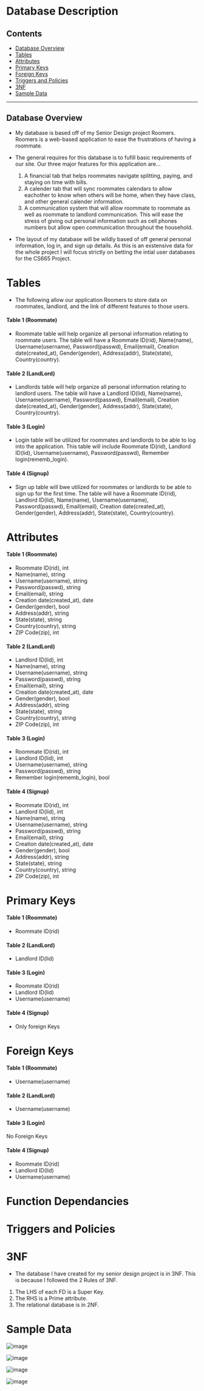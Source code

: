 # Database Description

<a name="contents"></a>
## Contents

* [Database Overview](#database-overview)
* [Tables](#tables)
* [Attributes](#attributes)
* [Primary Keys](#primary-keys)
* [Foreign Keys](#foreign-keys)
* [Triggers and Policies](#trigger)
* [3NF](#3nf)
* [Sample Data](#sample-data)

***

<a name="database-overview"></a>
## Database Overview

* My database is based off of my Senior Design project Roomers. Roomers is a web-based application to ease the frustrations of having a roommate.
* The general requires for this database is to fufill basic requirements of our site. Our three major features for this application are...

  1. A financial tab that helps roommates navigate splitting, paying, and staying on time with bills.
  2. A calender tab that will sync roommates calendars to allow eachother to know when others will be home, when they have class, and other general calender information.
  3. A communication system that will allow roommate to roommate as well as roommate to landlord communication. This will ease the stress of giving out personal information such as cell phones numbers but allow open communication throughout the household.

* The layout of my database will be wildly based of off general personal information, log in, and sign up details. As this is an exstensive data for the whole project I will focus strictly on betting the intial user databases for the CS665 Project.

<a name="tables"></a>
# Tables

* The following allow our application Roomers to store data on roommates, landlord, and the link of different features to those users.

#### Table 1 (Roommate)
* Roommate table will help organize all personal information relating to roommate users. The table will have a Roommate ID(rid), Name(name), Username(username), Password(passwd), Email(email), Creation date(created_at), Gender(gender), Address(addr), State(state), Country(country).

#### Table 2 (LandLord)
* Landlords table will help organize all personal information relating to landlord users. The table will have a Landlord ID(lid), Name(name), Username(username), Password(passwd), Email(email), Creation date(created_at), Gender(gender), Address(addr), State(state), Country(country).

#### Table 3 (Login)
* Login table will be utilized for roommates and landlords to be able to log into the application. This table will include Roommate ID(rid), Landlord ID(lid), Username(username), Password(passwd), Remember login(rememb_login).

#### Table 4 (Signup)
* Sign up table will bwe utilized for roommates or landlords to be able to sign up for the first time. The table will have a Roommate ID(rid), Landlord ID(lid), Name(name), Username(username), Password(passwd), Email(email), Creation date(created_at), Gender(gender), Address(addr), State(state), Country(country).

<a name="attributes"></a>
# Attributes

#### Table 1 (Roommate)
* Roommate ID(rid), int
* Name(name), string
* Username(username), string
* Password(passwd), string
* Email(email), string
* Creation date(created_at), date
* Gender(gender), bool
* Address(addr), string
* State(state), string
* Country(country), string
* ZIP Code(zip), int

#### Table 2 (LandLord)
* Landlord ID(lid), int
* Name(name), string
* Username(username), string
* Password(passwd), string
* Email(email), string
* Creation date(created_at), date
* Gender(gender), bool
* Address(addr), string
* State(state), string
* Country(country), string
* ZIP Code(zip), int

#### Table 3 (Login)
* Roommate ID(rid), int
* Landlord ID(lid), int
* Username(username), string
* Password(passwd), string
* Remember login(rememb_login), bool

#### Table 4 (Signup)
* Roommate ID(rid), int
* Landlord ID(lid), int
* Name(name), string
* Username(username), string
* Password(passwd), string
* Email(email), string
* Creation date(created_at), date
* Gender(gender), bool
* Address(addr), string
* State(state), string
* Country(country), string
* ZIP Code(zip), int

<a name="primary-keys"></a>
# Primary Keys

#### Table 1 (Roommate)
* Roommate ID(rid)

#### Table 2 (LandLord)
* Landlord ID(lid)

#### Table 3 (Login)
* Roommate ID(rid)
* Landlord ID(lid)
* Username(username)

#### Table 4 (Signup)
* Only foreign Keys

<a name="foreign-keys"></a>
# Foreign Keys

#### Table 1 (Roommate)
* Username(username)

#### Table 2 (LandLord)
* Username(username)

#### Table 3 (Login)
No Foreign Keys

#### Table 4 (Signup)
* Roommate ID(rid)
* Landlord ID(lid)
* Username(username)

<a name="fd"></a>
# Function Dependancies

<a name="trigger"></a>
# Triggers and Policies

<a name="3nf"></a>
# 3NF

* The database I have created for my senior design project is in 3NF. This is because I followed the 2 Rules of 3NF.
1. The LHS of each FD is a Super Key.
2. The RHS is a Prime attribute.
3. The relational database is in 2NF.

<a name="sample-data"></a>
# Sample Data

![image](https://user-images.githubusercontent.com/74672038/205476774-03ed126c-13b3-4b93-a239-9c25a33f68aa.png)


![image](https://user-images.githubusercontent.com/74672038/205476765-11b4740e-70a8-43ff-bbf5-0747db76e615.png)


![image](https://user-images.githubusercontent.com/74672038/205476782-7eb1399a-6ab8-418b-8d34-0bcc1574d9fc.png)


![image](https://user-images.githubusercontent.com/74672038/205476964-aff1ee6f-c1e9-43b3-a79e-e61be808e8bc.png)
